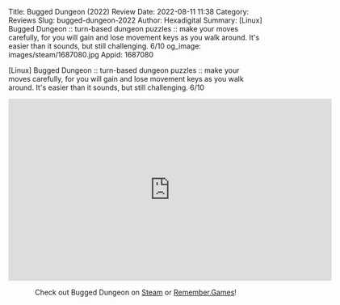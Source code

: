 Title: Bugged Dungeon (2022) Review
Date: 2022-08-11 11:38
Category: Reviews
Slug: bugged-dungeon-2022
Author: Hexadigital
Summary: [Linux] Bugged Dungeon :: turn-based dungeon puzzles :: make your moves carefully, for you will gain and lose movement keys as you walk around. It's easier than it sounds, but still challenging. 6/10
og_image: images/steam/1687080.jpg
Appid: 1687080

[Linux] Bugged Dungeon :: turn-based dungeon puzzles :: make your moves carefully, for you will gain and lose movement keys as you walk around. It's easier than it sounds, but still challenging. 6/10

<center><iframe src="https://www.youtube.com/embed/D-LeYYOva1M?feature=oembed" allow="accelerometer; autoplay; encrypted-media; gyroscope; picture-in-picture" width="640" height="360" frameborder="0"></iframe>

Check out Bugged Dungeon on [Steam](https://store.steampowered.com/app/1687080/?curator_clanid=34633900) or [Remember.Games](https://remember.games/game/6154/bugged-dungeon/)!</center>
